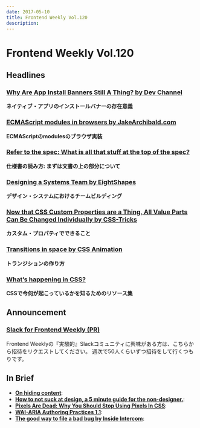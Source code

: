 ```yaml
---
date: 2017-05-10
title: Frontend Weekly Vol.120
description: 
---
```


# Frontend Weekly Vol.120

## Headlines

### [Why Are App Install Banners Still A Thing? by Dev Channel](https://medium.com/dev-channel/why-are-app-install-banners-still-a-thing-18f3952d349a)

**ネイティブ・アプリのインストールバナーの存在意義**

### [ECMAScript modules in browsers by JakeArchibald.com](https://jakearchibald.com/2017/es-modules-in-browsers/)

**ECMAScriptのmodulesのブラウザ実装**

### [Refer to the spec: What is all that stuff at the top of the spec?](https://rachelandrew.co.uk/archives/2017/04/24/refer-to-the-spec-what-is-all-that-stuff-at-the-top-of-the-spec/)

**仕様書の読み方: まずは文書の上の部分について**

### [Designing a Systems Team by EightShapes](https://medium.com/eightshapes-llc/designing-a-systems-team-d22f27a2d81d)

**デザイン・システムにおけるチームビルディング**

### [Now that CSS Custom Properties are a Thing, All Value Parts Can Be Changed Individually by CSS-Tricks](https://css-tricks.com/now-css-custom-properties-thing-value-parts-can-changed-individually/)

**カスタム・プロパティでできること**

### [Transitions in space by CSS Animation](https://cssanimation.rocks/space-transitions/)

**トランジションの作り方**

### [What’s happening in CSS?](https://rachelandrew.co.uk/archives/2017/05/01/whats-happening-in-css/)

**CSSで今何が起こっているかを知るためのリソース集**

## Announcement

### [Slack for Frontend Weekly (PR)](https://studiomohawk.typeform.com/to/Kj8Gaj)

Frontend Weeklyの『実験的』Slackコミュニティに興味がある方は、こちらから招待をリクエストしてください。 週次で50人くらいずつ招待をして行くつもりです。

## In Brief

* [**On hiding content**](https://hiddedevries.nl/en/blog/2017-04-11-on-hiding-content): 
* [**How to not suck at design, a 5 minute guide for the non-designer.**](https://medium.com/startup-grind/how-to-not-suck-at-design-a-5-minute-guide-for-the-non-designer-291efac43037): 
* [**Pixels Are Dead: Why You Should Stop Using Pixels In CSS**](https://medium.com/@julienetienne_/pixels-are-dead-faa87cd8c8b9): 
* [**WAI-ARIA Authoring Practices 1.1**](https://www.w3.org/TR/wai-aria-practices-1.1/): 
* [**The good way to file a bad bug by Inside Intercom**](https://blog.intercom.com/the-good-way-to-file-a-bad-bug/): 